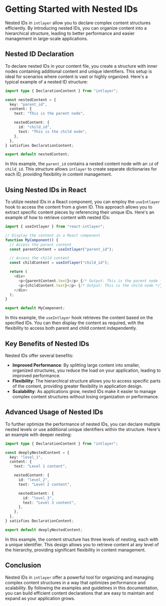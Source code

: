 # Getting Started with Nested IDs

Nested IDs in `intlayer` allow you to declare complex content structures efficiently. By introducing nested IDs, you can organize content into a hierarchical structure, leading to better performance and easier management in large-scale applications.

## Nested ID Declaration

To declare nested IDs in your content file, you create a structure with inner nodes containing additional content and unique identifiers. This setup is ideal for scenarios where content is vast or highly organized. Here's a typical example of a nested ID structure:

```typescript
import type { DeclarationContent } from "intlayer";

const nestedContent = {
  key: "parent_id",
  content: {
    text: "This is the parent node",

    nestedContent: {
      id: "child_id",
      text: "This is the child node",
    },
  },
} satisfies DeclarationContent;

export default nestedContent;
```

In this example, the `parent_id` contains a nested content node with an `id` of `child_id`. This structure allows `intlayer` to create separate dictionaries for each ID, providing flexibility in content management.

## Using Nested IDs in React

To utilize nested IDs in a React component, you can employ the `useIntlayer` hook to access the content from a given ID. This approach allows you to extract specific content pieces by referencing their unique IDs. Here's an example of how to retrieve content with nested IDs:

```javascript
import { useIntlayer } from "react-intlayer";

// Display the content in a React component
function MyComponent() {
  // Access the parent content
  const parentContent = useIntlayer("parent_id");

  // Access the child content
  const childContent = useIntlayer("child_id");

  return (
    <div>
      <p>{parentContent.text}</p> {/* Output: This is the parent node */}
      <p>{childContent.text}</p> {/* Output: This is the child node */}
    </div>
  );
}

export default MyComponent;
```

In this example, the `useIntlayer` hook retrieves the content based on the specified IDs. You can then display the content as required, with the flexibility to access both parent and child content independently.

## Key Benefits of Nested IDs

Nested IDs offer several benefits:

- **Improved Performance**: By splitting large content into smaller, organized structures, you reduce the load on your application, leading to improved performance.
- **Flexibility**: The hierarchical structure allows you to access specific parts of the content, providing greater flexibility in application design.
- **Scalability**: As applications grow, nested IDs make it easier to manage complex content structures without losing organization or performance.

## Advanced Usage of Nested IDs

To further optimize the performance of nested IDs, you can declare multiple nested levels or use additional unique identifiers within the structure. Here's an example with deeper nesting:

```typescript
import type { DeclarationContent } from "intlayer";

const deeplyNestedContent = {
  key: "level_1",
  content: {
    text: "Level 1 content",

    nestedContent: {
      id: "level_2",
      text: "Level 2 content",

      nestedContent: {
        id: "level_3",
        text: "Level 3 content",
      },
    },
  },
} satisfies DeclarationContent;

export default deeplyNestedContent;
```

In this example, the content structure has three levels of nesting, each with a unique identifier. This design allows you to retrieve content at any level of the hierarchy, providing significant flexibility in content management.

## Conclusion

Nested IDs in `intlayer` offer a powerful tool for organizing and managing complex content structures in a way that optimizes performance and scalability. By following the examples and guidelines in this documentation, you can build efficient content declarations that are easy to maintain and expand as your application grows.
